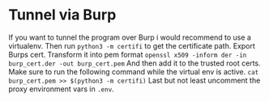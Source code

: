 # Tunnel via Burp
If you want to tunnel the program over Burp i would recommend to use a virtualenv.
Then run `python3 -m certifi` to get the certificate path.
Export Burps cert. Transform it into pem format `openssl x509 -inform der -in burp_cert.der -out burp_cert.pem`
And then add it to the trusted root certs.
Make sure to run the following command while the virtual env is active.
`cat burp_cert.pem >> $(python3 -m certifi)`
Last but not least uncomment the proxy environment vars in `.env`.